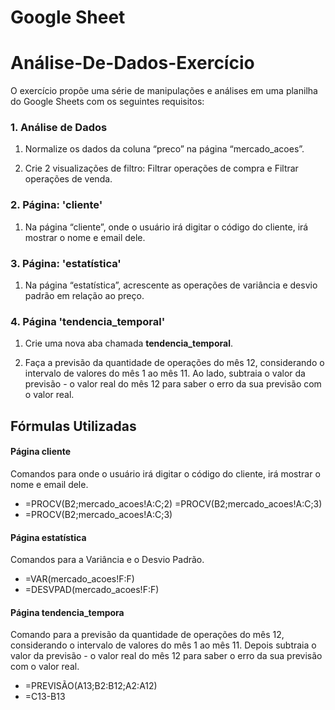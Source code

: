 # Google Sheet
# Análise-De-Dados-Exercício

O exercício propõe uma série de manipulações e análises em uma planilha do Google Sheets com os seguintes requisitos:

### 1. Análise de Dados

1. Normalize os dados da coluna “preco” na página “mercado_acoes”.

2. Crie 2 visualizações de filtro: Filtrar operações de compra e Filtrar operações de venda.


### 2. Página: 'cliente'

1. Na página “cliente”, onde o usuário irá digitar o código do cliente, irá mostrar o nome e email dele.


### 3. Página: 'estatística'

1. Na página “estatística”, acrescente as operações de variância e desvio padrão em relação ao preço.


### 4. Página 'tendencia_temporal'

1. Crie uma nova aba chamada **tendencia_temporal**.

2. Faça a previsão da quantidade de operações do mês 12, considerando o intervalo de valores do mês 1 ao mês 11. Ao lado, subtraia o valor da previsão - o valor real do mês 12 para saber o erro da sua previsão com o valor real.



## Fórmulas Utilizadas

  
  #### Página cliente
  
Comandos para onde o usuário irá digitar o código do cliente, irá mostrar o nome e email dele.
  - =PROCV(B2;mercado_acoes!A:C;2) =PROCV(B2;mercado_acoes!A:C;3)
  - =PROCV(B2;mercado_acoes!A:C;3)
  
  #### Página estatística
  
  Comandos para a Variância e o Desvio Padrão.
   - =VAR(mercado_acoes!F:F)
   - =DESVPAD(mercado_acoes!F:F)

   #### Página tendencia_tempora

Comando para a previsão da quantidade de operações do mês 12, considerando o intervalo de valores do mês 1 ao mês 11. Depois subtraia o valor da previsão - o valor real do mês 12 para saber o erro da sua previsão com o valor real.
  - =PREVISÃO(A13;B2:B12;A2:A12)
  - =C13-B13
   
    
        
